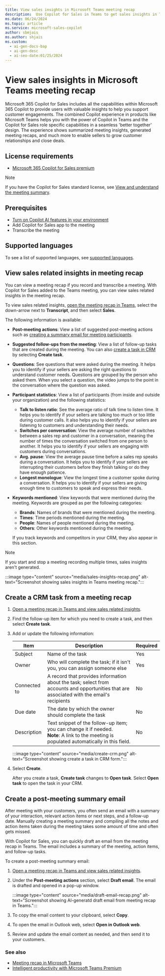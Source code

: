 ```yaml
---
title: View sales insights in Microsoft Teams meeting recap
description:  Use Copilot for Sales in Teams to get sales insights in Teams meeting recaps. View follow-up tasks, questions, participant statistics, and keywords.
ms.date: 06/24/2024
ms.topic: article
ms.service: microsoft-sales-copilot
author: sbmjais
ms.author: shjais
ms.custom:
  - ai-gen-docs-bap
  - ai-gen-desc
  - ai-seo-date:01/25/2024
---
```


# View sales insights in Microsoft Teams meeting recap

Microsoft 365 Copilot for Sales includes all the capabilities within Microsoft 365 Copilot to provide users with valuable insights to help you support customer engagements. The combined Copilot experience in products like Microsoft Teams helps you with the power of Copilot in Teams and the Copilot for Sales role specific capabilities in a seamless 'better together' design. The experience shows summarized meeting insights, generated meeting recaps, and much more to enable sellers to grow customer relationships and close deals.

## License requirements

- [Microsoft 365 Copilot for Sales premium](https://www.microsoft.com/en-us/microsoft-365/copilot/copilot-for-sales#Pricing)

> [!NOTE]
> If you have the Copilot for Sales standard license, see [View and understand the meeting summary](view-understand-meeting-summary.md).

## Prerequisites

- [Turn on Copilot AI features in your environment](suggested-replies.md)
- Add Copilot for Sales app to the meeting
- Transcribe the meeting

## Supported languages

To see a list of supported languages, see [supported languages](supported-languages.md#ai-in-copilot-for-sales).

## View sales related insights in meeting recap

You can view a meeting recap if you record and transcribe a meeting. With Copilot for Sales added to the Teams meeting, you can view sales related insights in the meeting recap.

To view sales related insights, [open the meeting recap in Teams](https://support.microsoft.com/office/meeting-recap-in-microsoft-teams-c2e3a0fe-504f-4b2c-bf85-504938f110ef), select the down-arrow next to **Transcript**, and then select **Sales**.

The following information is available:

- **Post-meeting actions**: View a list of suggested post-meeting actions such as [creating a summary email for meeting participants](#create-a-post-meeting-summary-email). 
- **Suggested follow-ups from the meeting**: View a list of follow-up tasks that are created during the meeting. You can also [create a task in CRM](#create-a-crm-task-from-a-meeting-recap) by selecting **Create task**.
- **Questions**: See questions that were asked during the meeting. It helps you to identify if your sellers are asking the right questions to understand customer needs. Questions are grouped by the person who asked them. When you select a question, the video jumps to the point in the conversation where the question was asked.
- **Participant statistics**: View a list of participants (from inside and outside your organization) and the following statistics:
    - **Talk to listen ratio**: See the average ratio of talk time to listen time. It helps you to identify if your sellers are talking too much or too little during customer calls. It also helps you to identify if your sellers are listening to customers and understanding their needs.
    - **Switches per conversation**: View the average number of switches between a sales rep and customer in a conversation, meaning the number of times the conversation switched from one person to another. It helps you to identify if your sellers are engaging with customers during conversations.
    - **Avg. pause**: View the average pause time before a sales rep speaks during a conversation. It helps you to identify if your sellers are interrupting their customers before they finish talking or do they have enough patience.
    - **Longest monologue**: View the longest time a customer spoke during a conversation. It helps you to identify if your sellers are giving enough time to customers to speak and express their needs.
- **Keywords mentioned**: View keywords that were mentioned during the meeting. Keywords are grouped as per the following categories:
    - **Brands**: Names of brands that were mentioned during the meeting.
    - **Times**: Time periods mentioned during the meeting.
    - **People**: Names of people mentioned during the meeting.
    - **Others**: Other keywords mentioned during the meeting.
    
    If you track keywords and competitors in your CRM, they also appear in this section.

> [!NOTE]
> If you start and stop a meeting recording multiple times, sales insights aren't generated.

:::image type="content" source="media/sales-insights-recap.png" alt-text="Screenshot showing sales insights in Teams meeting recap.":::

## Create a CRM task from a meeting recap

1.	[Open a meeting recap in Teams and view sales related insights](#view-sales-related-insights-in-meeting-recap).

2.	Find the follow-up item for which you need to create a task, and then select **Create task**.

3.	Add or update the following information:

    | Item | Description | Required |
    | --- | --- | --- |
    | Subject | Name of the task | Yes |
    | Owner | Who will complete the task; if it isn't you, you can assign someone else | Yes |
    | Connected to | A record that provides information about the task; select from accounts and opportunities that are associated with the email's recipients | No |
    | Due date | The date by which the owner should complete the task | No |
    | Description | Text snippet of the follow-up item; you can change it if needed. <br> **Note**: A link to the meeting is populated automatically in this field. | No |

    :::image type="content" source="media/create-crm.png" alt-text="Screenshot showing create a task in CRM form.":::

4.	Select **Create**.

    After you create a task, **Create task** changes to **Open task**. Select **Open task** to open the task in your CRM.

## Create a post-meeting summary email

After meeting with your customers, you often send an email with a summary of your interaction, relevant action items or next steps, and a follow-up date. Manually creating a meeting summary and compiling all the notes and action items taken during the meeting takes some amount of time and often gets missed.

With Copilot for Sales, you can quickly draft an email from the meeting recap in Teams. The email includes a summary of the meeting, action items, and follow-up tasks.

To create a post-meeting summary email:

1. [Open a meeting recap in Teams and view sales related insights](#view-sales-related-insights-in-meeting-recap).

1. Under the **Post-meeting actions** section, select **Draft email**. The email is drafted and opened in a pop-up window.

    :::image type="content" source="media/draft-email-recap.png" alt-text="Screenshot showing AI-generatd draft email from meeting recap in Teams.":::

1. To copy the email content to your clipboard, select **Copy**.

1. To open the email in Outlook web, select **Open in Outlook web**.

1. Review and update the email content as needed, and then send it to your customers.

### See also

- [Meeting recap in Microsoft Teams](https://support.microsoft.com/office/meeting-recap-in-microsoft-teams-c2e3a0fe-504f-4b2c-bf85-504938f110ef)<br>
- [Intelligent productivity with Microsoft Teams Premium](https://support.microsoft.com/office/intelligent-productivity-with-microsoft-teams-premium-d5b02821-b9b1-4687-8c77-2f903ea68ad2)
